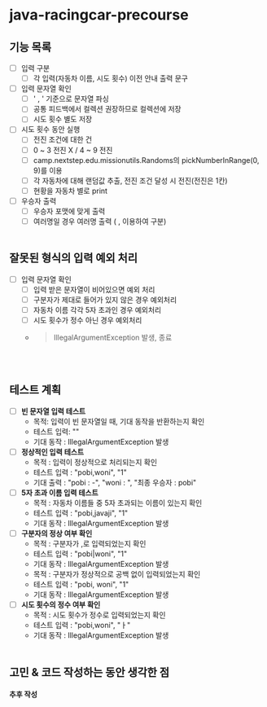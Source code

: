# java-racingcar-precourse
## 기능 목록
 - [ ] 입력 구분
    - [ ] 각 입력(자동차 이름, 시도 횟수) 이전 안내 출력 문구
 - [ ] 입력 문자열 확인
    - [ ] ' , ' 기준으로 문자열 파싱
    - [ ] 공통 피드백에서 컬렉션 권장하므로 컬렉션에 저장
    - [ ] 시도 횟수 별도 저장
 - [ ] 시도 횟수 동안 실행
    - [ ] 전진 조건에 대한 건
    - [ ] 0 ~ 3 전진 X / 4 ~ 9 전진
    - [ ] camp.nextstep.edu.missionutils.Randoms의 pickNumberInRange(0, 9)를 이용
    - [ ] 각 자동차에 대해 랜덤값 추출, 전진 조건 달성 시 전진(전진은 1칸)
    - [ ] 현황을 자동차 별로 print
 - [ ] 우승자 출력
    - [ ] 우승자 포맷에 맞게 출력
    - [ ] 여러명일 경우 여러명 출력 ( , 이용하여 구분)
 <br><br>
## 잘못된 형식의 입력 예외 처리
 - [ ] 입력 문자열 확인
   - [ ] 입력 받은 문자열이 비어있으면 예외 처리
   - [ ] 구분자가 제대로 들어가 있지 않은 경우 예외처리
   - [ ] 자동차 이름 각각 5자 초과인 경우 예외처리
   - [ ] 시도 횟수가 정수 아닌 경우 예외처리
   - > IllegalArgumentException 발생, 종료

<br><br>
## 테스트 계획
 - [ ] **빈 문자열 입력 테스트**
   * 목적: 입력이 빈 문자열일 때, 기대 동작을 반환하는지 확인
   * 테스트 입력: ""
   * 기대 동작 : IllegalArgumentException 발생
 - [ ] **정상적인 입력 테스트**
      * 목적 : 입력이 정상적으로 처리되는지 확인
      * 테스트 입력 : "pobi,woni", "1"
      * 기대 출력 : "pobi : -", "woni : ", "최종 우승자 : pobi"
 - [ ] **5자 초과 이름 입력 테스트**
      * 목적 : 자동차 이름들 중 5자 초과되는 이름이 있는지 확인
      * 테스트 입력 : "pobi,javaji", "1"
      * 기대 동작 : IllegalArgumentException 발생
 - [ ] **구분자의 정상 여부 확인**
      * 목적 : 구분자가 ,로 입력되었는지 확인
      * 테스트 입력 : "pobi|woni", "1"
      * 기대 동작 : IllegalArgumentException 발생
      * 목적 : 구분자가 정상적으로 공백 없이 입력되었는지 확인
      * 테스트 입력 : "pobi, woni", "1"
      * 기대 동작 : IllegalArgumentException 발생
 - [ ] **시도 횟수의 정수 여부 확인**
      * 목적 : 시도 횟수가 정수로 입력되었는지 확인
      * 테스트 입력 : "pobi,woni", "ㅏ"
      * 기대 동작 : IllegalArgumentException 발생
<br><br>
## 고민 & 코드 작성하는 동안 생각한 점
#### 추후 작성